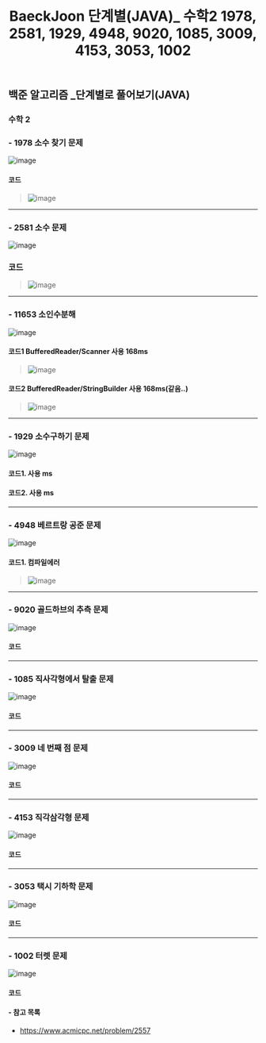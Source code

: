 ﻿---
layout: single
title: "BaeckJoon 단계별(JAVA)_ 수학2 1978, 2581, 1929, 4948, 9020, 1085, 3009, 4153, 3053, 1002"
read_time: true
categories: 
 - BaeckJoon 
tags: 
 - Algorithm
 - BaeckJoon 
last_modified_at: '2020-07-18 23:21:00 +0800'
toc: true
toc_sticky: true
toc_label: 목차
---
## 백준 알고리즘 _단계별로 풀어보기(JAVA)
### 수학 2 
### - 1978 소수 찾기 문제
![image](https://user-images.githubusercontent.com/66898243/87558442-12537280-c6f4-11ea-8acc-91451a4199ed.png)

#### 코드
>  ![image](https://user-images.githubusercontent.com/66898243/89734669-7cafc680-da98-11ea-9018-f030b7c19bfc.png)

***
### - 2581 소수 문제
![image](https://user-images.githubusercontent.com/66898243/87558524-27c89c80-c6f4-11ea-9ff0-460c567801bd.png)

### 코드
>  ![image](https://user-images.githubusercontent.com/66898243/89734669-7cafc680-da98-11ea-9018-f030b7c19bfc.png)

*** 
### - 11653 소인수분해
![image](https://user-images.githubusercontent.com/66898243/117808469-e2371a80-b297-11eb-8e17-f5fce3639bde.png)

#### 코드1 BufferedReader/Scanner 사용 168ms
> ![image](https://user-images.githubusercontent.com/66898243/117813096-a2733180-b29d-11eb-856a-4f1a906725b8.png)
#### 코드2 BufferedReader/StringBuilder 사용 168ms(같음..)
> ![image](https://user-images.githubusercontent.com/66898243/117813373-f847d980-b29d-11eb-83e1-1495b605c0ec.png)

***
### - 1929 소수구하기 문제
![image](https://user-images.githubusercontent.com/66898243/87558618-475fc500-c6f4-11ea-9abd-6a3ea07f88b4.png)

#### 코드1. 사용 ms
>  

#### 코드2.  사용 ms
>  

***
### - 4948 베르트랑 공준 문제
![image](https://user-images.githubusercontent.com/66898243/87558751-6b230b00-c6f4-11ea-982a-bf34c1a5f5e2.png)

#### 코드1. 컴파일에러
>  ![image](https://user-images.githubusercontent.com/66898243/90650093-69f67800-e276-11ea-82df-8a4d5699e53b.png)

***
### - 9020 골드하브의 추측 문제
![image](https://user-images.githubusercontent.com/66898243/87558804-7bd38100-c6f4-11ea-9080-0c221c1529ad.png)

#### 코드
>  

***
### - 1085 직사각형에서 탈출 문제
![image](https://user-images.githubusercontent.com/66898243/87559219-f8665f80-c6f4-11ea-8c88-f16a63847960.png)

#### 코드
>  

***
### - 3009 네 번째 점 문제
![image](https://user-images.githubusercontent.com/66898243/87559328-1fbd2c80-c6f5-11ea-9688-4e1173f488fa.png)

#### 코드
>  

***
### - 4153 직각삼각형 문제
![image](https://user-images.githubusercontent.com/66898243/87559535-61e66e00-c6f5-11ea-9aae-2f42f56ac02a.png)

#### 코드
>  

***
### - 3053 택시 기하학 문제
![image](https://user-images.githubusercontent.com/66898243/87558751-6b230b00-c6f4-11ea-982a-bf34c1a5f5e2.png)

#### 코드
> 

***
### - 1002 터렛 문제
![image](https://user-images.githubusercontent.com/66898243/87558751-6b230b00-c6f4-11ea-982a-bf34c1a5f5e2.png)

#### 코드
> 
#### - 참고 목록
- https://www.acmicpc.net/problem/2557